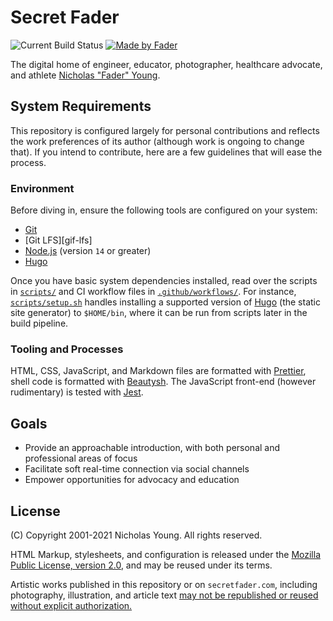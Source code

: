 # Secret Fader

![Current Build Status](https://github.com/secretfader/www/workflows/Build/badge.svg)
[![Made by Fader](https://img.shields.io/badge/made_by-Fader-purple.svg)](https://www.secretfader.com)

The digital home of engineer, educator, photographer, healthcare advocate, and athlete [Nicholas "Fader"
Young][dotcom].

## System Requirements

This repository is configured largely for personal contributions and reflects the work preferences of its author (although work is ongoing to change that). If you intend to contribute, here are a few guidelines that will ease the process.

### Environment

Before diving in, ensure the following tools are configured on your system:

- [Git][git-scm]
- [Git LFS][gif-lfs]
- [Node.js][nodejs] (version `14` or greater)
- [Hugo][hugo]

Once you have basic system dependencies installed, read over the scripts in [`scripts/`](scripts/) and CI workflow files in [`.github/workflows/`](.github/workflows/). For instance, [`scripts/setup.sh`](scripts/setup.sh) handles installing a supported version of [Hugo][hugo] (the static site generator) to `$HOME/bin`, where it can be run from scripts later in the build pipeline.

### Tooling and Processes

HTML, CSS, JavaScript, and Markdown files are formatted with [Prettier][prettier], shell code is formatted with [Beautysh][beautysh]. The JavaScript front-end (however rudimentary) is tested with [Jest][jest].

## Goals

- Provide an approachable introduction, with both personal and professional areas of focus
- Facilitate soft real-time connection via social channels
- Empower opportunities for advocacy and education
## License

(C) Copyright 2001-2021 Nicholas Young. All rights reserved.

HTML Markup, stylesheets, and configuration is released under the [Mozilla
Public License, version 2.0](LICENSE-MPL), and may be reused under its terms.

Artistic works published in this repository or on `secretfader.com`, including photography, illustration, and article text [may not be
republished or reused without explicit authorization.](LICENSE)

[dotcom]: https://www.secretfader.com
[git-scm]: https://git-scm.com
[git-lfs]: https://git-lfs.github.com
[nodejs]: https://github.com/nodejs/node
[hugo]: https://github.com/gohugoio/hugo
[prettier]: https://github.com/prettier/prettier
[beautysh]: https://github.com/lovesegfault/beautysh
[jest]: https://github.com/facebook/jest
